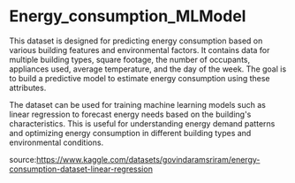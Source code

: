# Energy_consumption_MLModel
This dataset is designed for predicting energy consumption based on various building features and environmental factors. It contains data for multiple building types, square footage, the number of occupants, appliances used, average temperature, and the day of the week. The goal is to build a predictive model to estimate energy consumption using these attributes.

The dataset can be used for training machine learning models such as linear regression to forecast energy needs based on the building's characteristics. This is useful for understanding energy demand patterns and optimizing energy consumption in different building types and environmental conditions.

source:https://www.kaggle.com/datasets/govindaramsriram/energy-consumption-dataset-linear-regression
